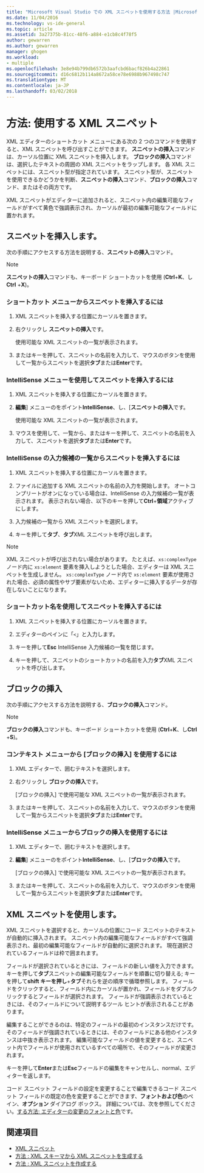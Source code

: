 ```yaml
---
title: "Microsoft Visual Studio での XML スニペットを使用する方法 |Microsoft ドキュメント"
ms.date: 11/04/2016
ms.technology: vs-ide-general
ms.topic: article
ms.assetid: 3a27375b-81cc-48f6-a884-e1cb8c4f78f5
author: gewarren
ms.author: gewarren
manager: ghogen
ms.workload:
- multiple
ms.openlocfilehash: 3e8e94b799db6572b3aafcbd6bacf826b4a22861
ms.sourcegitcommit: d16c6812b114a8672a58ce78e6988b967498c747
ms.translationtype: MT
ms.contentlocale: ja-JP
ms.lasthandoff: 03/02/2018
---
```

# <a name="how-to-use-xml-snippets"></a>方法: 使用する XML スニペット

XML エディターのショートカット メニューにある次の 2 つのコマンドを使用すると、XML スニペットを呼び出すことができます。 **スニペットの挿入**コマンドは、カーソル位置に XML スニペットを挿入します。 **ブロックの挿入**コマンドは、選択したテキストの周囲の XML スニペットをラップします。 各 XML スニペットには、スニペット型が指定されています。 スニペット型が、スニペットを使用できるかどうかを判断、**スニペットの挿入**コマンド、**ブロックの挿入**コマンド、またはその両方です。

XML スニペットがエディターに追加されると、スニペット内の編集可能なフィールドがすべて黄色で強調表示され、カーソルが最初の編集可能なフィールドに置かれます。

## <a name="insert-snippet"></a>スニペットを挿入します。

次の手順にアクセスする方法を説明する、**スニペットの挿入**コマンド。

> [!NOTE]
> **スニペットの挿入**コマンドも、キーボード ショートカットを使用 (**Ctrl**+**K**、し**Ctrl** +**X**)。

### <a name="to-insert-snippets-from-the-shortcut-menu"></a>ショートカット メニューからスニペットを挿入するには

1. XML スニペットを挿入する位置にカーソルを置きます。

2. 右クリックし **スニペットの挿入**です。

   使用可能な XML スニペットの一覧が表示されます。

3. またはキーを押して、スニペットの名前を入力して、マウスのボタンを使用して一覧からスニペットを選択**タブ**または**Enter**です。

### <a name="to-insert-snippets-using-the-intellisense-menu"></a>IntelliSense メニューを使用してスニペットを挿入するには

1. XML スニペットを挿入する位置にカーソルを置きます。

2. **編集**] メニューのをポイント**IntelliSense**、し、[**スニペットの挿入**です。

   使用可能な XML スニペットの一覧が表示されます。

3. マウスを使用して、一覧から、またはキーを押して、スニペットの名前を入力して、スニペットを選択**タブ**または**Enter**です。

### <a name="to-insert-snippets-through-the-intellisense-complete-word-list"></a>IntelliSense の入力候補の一覧からスニペットを挿入するには

1. XML スニペットを挿入する位置にカーソルを置きます。

2. ファイルに追加する XML スニペットの名前の入力を開始します。 オートコンプリートがオンになっている場合は、IntelliSense の入力候補の一覧が表示されます。 表示されない場合、以下のキーを押して**Ctrl**+**領域**アクティブにします。

3. 入力候補の一覧から XML スニペットを選択します。

4. キーを押して**タブ**、**タブ**XML スニペットを呼び出します。

> [!NOTE]
> XML スニペットが呼び出されない場合があります。 たとえば、`xs:complexType` ノード内に `xs:element` 要素を挿入しようとした場合、エディターは XML スニペットを生成しません。 `xs:complexType` ノード内で `xs:element` 要素が使用された場合、必須の属性やサブ要素がないため、エディターに挿入するデータが存在しないことになります。

### <a name="to-insert-snippets-using-the-shortcut-name"></a>ショートカット名を使用してスニペットを挿入するには

1. XML スニペットを挿入する位置にカーソルを置きます。

2. エディターのペインに「`<`」と入力します。

3. キーを押して**Esc** IntelliSense 入力候補の一覧を閉じます。

4. キーを押して、スニペットのショートカットの名前を入力**タブ**XML スニペットを呼び出します。

## <a name="surround-with"></a>ブロックの挿入

次の手順にアクセスする方法を説明する、**ブロックの挿入**コマンド。

> [!NOTE]
> **ブロックの挿入**コマンドも、キーボード ショートカットを使用 (**Ctrl**+**K**、し**Ctrl** +**S**)。

### <a name="to-use-surround-with-from-the-context-menu"></a>コンテキスト メニューから [ブロックの挿入] を使用するには

1. XML エディターで、囲むテキストを選択します。

2. 右クリックし **ブロックの挿入**です。

   [ブロックの挿入] で使用可能な XML スニペットの一覧が表示されます。

3. またはキーを押して、スニペットの名前を入力して、マウスのボタンを使用して一覧からスニペットを選択**タブ**または**Enter**です。

### <a name="to-use-surround-with-from-the-intellisense-menu"></a>IntelliSense メニューからブロックの挿入を使用するには

1. XML エディターで、囲むテキストを選択します。

2. **編集**] メニューのをポイント**IntelliSense**、し、[**ブロックの挿入**です。

   [ブロックの挿入] で使用可能な XML スニペットの一覧が表示されます。

3. またはキーを押して、スニペットの名前を入力して、マウスのボタンを使用して一覧からスニペットを選択**タブ**または**Enter**です。

## <a name="using-xml-snippets"></a>XML スニペットを使用します。

XML スニペットを選択すると、カーソルの位置にコード スニペットのテキストが自動的に挿入されます。 スニペット内の編集可能なフィールドがすべて強調表示され、最初の編集可能なフィールドが自動的に選択されます。 現在選択されているフィールドは枠で囲まれます。

フィールドが選択されているときには、フィールドの新しい値を入力できます。 キーを押して**タブ**スニペットの編集可能なフィールドを順番に切り替える; キーを押して**shift キーを押し**+**タブ**それらを逆の順序で循環参照します。 フィールドをクリックすると、フィールド内にカーソルが置かれ、フィールドをダブルクリックするとフィールドが選択されます。 フィールドが強調表示されているときには、そのフィールドについて説明するツール ヒントが表示されることがあります。

編集することができるのは、特定のフィールドの最初のインスタンスだけです。 そのフィールドが強調されているときには、そのフィールドにある他のインスタンスは中抜き表示されます。 編集可能なフィールドの値を変更すると、スニペット内でフィールドが使用されているすべての場所で、そのフィールドが変更されます。

キーを押して**Enter**または**Esc**フィールドの編集をキャンセルし、normal、エディターを返します。

コード スニペット フィールドの設定を変更することで編集できるコード スニペット フィールドの既定の色を変更することができます、**フォントおよび色**のペイン、**オプション** ダイアログ ボックス。 詳細については、次を参照してください。[する方法: エディターの変更のフォントと色](../ide/reference/how-to-change-fonts-and-colors-in-the-editor.md)です。

## <a name="see-also"></a>関連項目

- [XML スニペット](../xml-tools/xml-snippets.md)
- [方法 : XML スキーマから XML スニペットを生成する](../xml-tools/how-to-generate-an-xml-snippet-from-an-xml-schema.md)
- [方法 : XML スニペットを作成する](../xml-tools/how-to-create-xml-snippets.md)